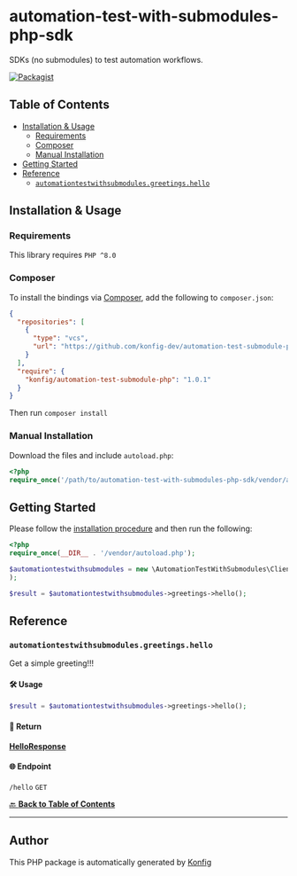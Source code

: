# automation-test-with-submodules-php-sdk<a id="automation-test-with-submodules-php-sdk"></a>

SDKs (no submodules) to test automation workflows.

[![Packagist](https://img.shields.io/badge/Packagist-v1.0.1-blue)](https://packagist.org/packages/konfig/automation-test-submodule-php)

## Table of Contents<a id="table-of-contents"></a>

<!-- toc -->

- [Installation & Usage](#installation--usage)
  * [Requirements](#requirements)
  * [Composer](#composer)
  * [Manual Installation](#manual-installation)
- [Getting Started](#getting-started)
- [Reference](#reference)
  * [`automationtestwithsubmodules.greetings.hello`](#automationtestwithsubmodulesgreetingshello)

<!-- tocstop -->

## Installation & Usage<a id="installation--usage"></a>

### Requirements<a id="requirements"></a>

This library requires `PHP ^8.0`

### Composer<a id="composer"></a>

To install the bindings via [Composer](https://getcomposer.org/), add the following to `composer.json`:

```json
{
  "repositories": [
    {
      "type": "vcs",
      "url": "https://github.com/konfig-dev/automation-test-submodule-php.git"
    }
  ],
  "require": {
    "konfig/automation-test-submodule-php": "1.0.1"
  }
}
```

Then run `composer install`

### Manual Installation<a id="manual-installation"></a>

Download the files and include `autoload.php`:

```php
<?php
require_once('/path/to/automation-test-with-submodules-php-sdk/vendor/autoload.php');
```

## Getting Started<a id="getting-started"></a>

Please follow the [installation procedure](#installation--usage) and then run the following:

```php
<?php
require_once(__DIR__ . '/vendor/autoload.php');

$automationtestwithsubmodules = new \AutomationTestWithSubmodules\Client(
);

$result = $automationtestwithsubmodules->greetings->hello();
```
## Reference<a id="reference"></a>


### `automationtestwithsubmodules.greetings.hello`<a id="automationtestwithsubmodulesgreetingshello"></a>

Get a simple greeting!!!


#### 🛠️ Usage<a id="🛠️-usage"></a>

```php
$result = $automationtestwithsubmodules->greetings->hello();
```


#### 🔄 Return<a id="🔄-return"></a>

[**HelloResponse**](./lib/Model/HelloResponse.php)

#### 🌐 Endpoint<a id="🌐-endpoint"></a>

`/hello` `GET`

[🔙 **Back to Table of Contents**](#table-of-contents)

---


## Author<a id="author"></a>
This PHP package is automatically generated by [Konfig](https://konfigthis.com)
